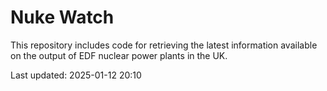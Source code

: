 # Nuke Watch

This repository includes code for retrieving the latest information available on the output of EDF nuclear power plants in the UK.

Last updated: 2025-01-12 20:10